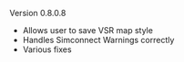 

Version 0.8.0.8
  - Allows user to save VSR map style
  - Handles Simconnect Warnings correctly
  - Various fixes


 

